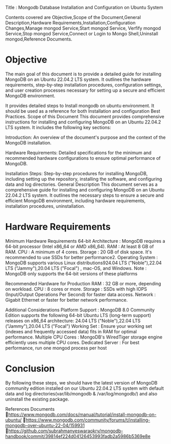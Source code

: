 Title : Mongodb Database Installation and Configuration on Ubuntu System

Contents covered are 
Objective,Scope of the Document,General Description,Hardware Requirements,Installation,Configuration Changes,Manage mongod Service,Start  mongod Service,
Verfify mongod Service,Stop mongod Service,Connect or Login to Mongo Shell,Uninstall mongod,Reference Documents.

Objective
==============
The main goal of this document is to provide a detailed guide for installing	MongoDB on an Ubuntu 22.04.2 LTS system. It outlines the hardware  requirements, step-by-step installation procedures, configuration settings, and user creation processes necessary for setting up a secure and efficient MongoDB environment.

It provides detailed steps to Install mongodb on ubuntu environment. It should be used as a reference for both Installation and configuration Best Practices.
Scope of this Document 
This document provides comprehensive instructions for installing and configuring MongoDB on an Ubuntu 22.04.2 LTS system. It includes the following key sections:

Introduction: An overview of the document's purpose and the context of the MongoDB installation.

Hardware Requirements: Detailed specifications for the minimum and recommended hardware configurations to ensure optimal performance of 	MongoDB.

Installation Steps: Step-by-step procedures for installing MongoDB, including setting up the repository, installing the software, and configuring data and log 	directories.
General Description
This document serves as a comprehensive guide for installing and configuring MongoDB on an Ubuntu 22.04.2 LTS system. It outlines the necessary steps to ensure a secure and efficient MongoDB environment, including hardware 	requirements, installation procedures, uninstallation.

Hardware Requirements
========================
Minimum Hardware Requirements
64-bit Architecture   :  MongoDB requires a 64-bit processor (Intel x86_64 or AMD 			  		  x86_64).
RAM			:  At least 8 GB of RAM.
CPU			:  A minimum of 4 cores.
Storage		:  20 GB of disk space. It's recommended to use SSDs for better 			  		   performance2.
Operating System	:  MongoDB supports various Linux distributions924.04 LTS 					   ("Noble"),22.04 LTS ("Jammy"),20.04 LTS ("Focal") , mac-OS, and  				   Windows. 
Note  			: MongoDB only supports the 64-bit versions of these platforms

Recommended Hardware for Production
RAM			:  32 GB or more, depending on  workload.
CPU			:  8 cores or more.
Storage		:  SSDs with high IOPS (Input/Output Operations Per Second) for 			 		   faster data access.
Network		:  Gigabit Ethernet or faster for better network performance.

Additional Considerations
Platform Support	:  MongoDB 8.0 Community Edition supports the following 64-bit Ubuntu 				   LTS (long-term support) releases on x86_64 architecture:
24.04 LTS ("Noble"),22.04 LTS ("Jammy"),20.04 LTS ("Focal")
Working Set		:  Ensure your working set (indexes and frequently accessed data) 			 	   fits in RAM for optimal performance.
Multiple CPU Cores	:  MongoDB's WiredTiger storage engine efficiently uses 				 		   multiple CPU cores.
Dedicated Server	:  For best performance, run one mongod process per host

Conclusion 
================
By following these steps, we should have the latest version of MongoDB community edition installed on our Ubuntu 22.04.2 LTS system with default data and log directories(var/lib/mongodb & /var/log/mongodb/) and also uninstall the existing package. 

References Documents
https://www.mongodb.com/docs/manual/tutorial/install-mongodb-on-ubuntu/
https://www.mongodb.com/community/forums/t/installing-mongodb-over-ubuntu-22-04/159931 
https://github.com/subrahmanyeswaraokrv/mongodb-handbook/commit/39814ef224d04126453993fadb2a5986b5369e8e 
